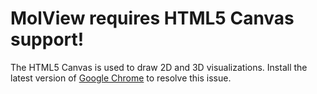 MolView requires HTML5 Canvas support!
=============================================
The HTML5 Canvas is used to draw 2D and 3D visualizations.
Install the latest version of [Google Chrome](//google.com/chrome) to resolve this issue.
